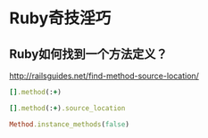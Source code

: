 Ruby奇技淫巧
=============

Ruby如何找到一个方法定义？
-------------------------------------------

http://railsguides.net/find-method-source-location/

```ruby
[].method(:+)

[].method(:+).source_location

Method.instance_methods(false)
```
